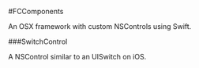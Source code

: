 #FCComponents

An OSX framework with custom NSControls using Swift.

###SwitchControl

A NSControl similar to an UISwitch on iOS.